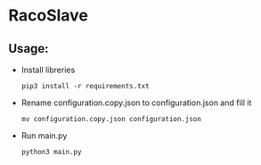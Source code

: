 # RacoSlave
## Usage: 

- Install libreries 

    ```pip3 install -r requirements.txt```
- Rename configuration.copy.json to configuration.json and fill it

    ```mv configuration.copy.json configuration.json```
- Run main.py

    ```python3 main.py```